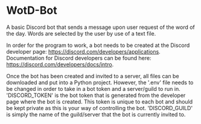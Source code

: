 # WotD-Bot
A basic Discord bot that sends a message upon user request of the word of the day. Words are selected by the user by use of a text file.

In order for the program to work, a bot needs to be created at the Discord developer page: https://discord.com/developers/applications.
Documentation for Discord developers can be found here: https://discord.com/developers/docs/intro.

Once the bot has been created and invited to a server, all files can be downloaded and put into a Python project. However, the '.env' file needs to be changed in order to take in a bot token and a server/guild to run in. 'DISCORD_TOKEN' is the bot token that is generated from the developer page where the bot is created. This token is unique to each bot and should be kept private as this is your way of controlling the bot. 'DISCORD_GUILD' is simply the name of the guild/server that the bot is currently invited to. 


